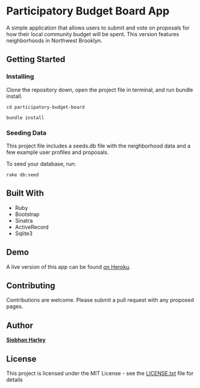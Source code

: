 # Participatory Budget Board App
A simple application that allows users to submit and vote on proposals for how their local community budget will be spent. This version features neighborhoods in Northwest Brooklyn.

## Getting Started

### Installing
Clone the repository down, open the project file in terminal, and run bundle install.

```
cd participatory-budget-board
```

```
bundle install
```

### Seeding Data
This project file includes a seeds.db file with the neighborhood data and a few example user profiles and proposals.

To seed your database, run:

```
rake db:seed
```

## Built With

* Ruby
* Bootstrap
* Sinatra
* ActiveRecord
* Sqlite3

## Demo
A live version of this app can be found [on Heroku](https://hidden-peak-77304.herokuapp.com/).


## Contributing
Contributions are welcome. Please submit a pull request with any proposed pages.

## Author

**[Siobhan Harley](http://https://github.com/sharley7/)**

## License

This project is licensed under the MIT License - see the [LICENSE.txt](LICENSE.txt) file for details
